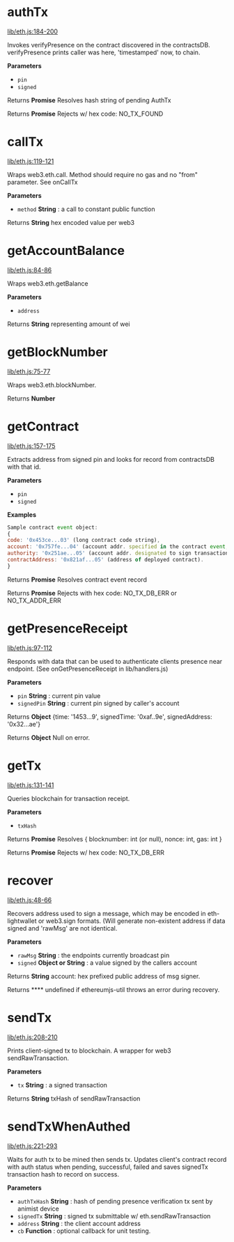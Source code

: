 # authTx

[lib/eth.js:184-200](https://github.com/animist-io/whale-island/blob/44b07c3aba0c4648a0091c8030d09440ffb687a6/lib/eth.js#L184-L200 "Source code on GitHub")

Invokes verifyPresence on the contract discovered in the contractsDB. 
verifyPresence prints caller was here, 'timestamped' now, to chain.

**Parameters**

-   `pin`  
-   `signed`  

Returns **Promise** Resolves hash string of pending AuthTx

Returns **Promise** Rejects w/ hex code: NO_TX_FOUND

# callTx

[lib/eth.js:119-121](https://github.com/animist-io/whale-island/blob/44b07c3aba0c4648a0091c8030d09440ffb687a6/lib/eth.js#L119-L121 "Source code on GitHub")

Wraps web3.eth.call. Method should require no gas and no "from" parameter. See onCallTx

**Parameters**

-   `method` **String** : a call to constant public function

Returns **String** hex encoded value per web3

# getAccountBalance

[lib/eth.js:84-86](https://github.com/animist-io/whale-island/blob/44b07c3aba0c4648a0091c8030d09440ffb687a6/lib/eth.js#L84-L86 "Source code on GitHub")

Wraps web3.eth.getBalance

**Parameters**

-   `address`  

Returns **String** representing amount of wei

# getBlockNumber

[lib/eth.js:75-77](https://github.com/animist-io/whale-island/blob/44b07c3aba0c4648a0091c8030d09440ffb687a6/lib/eth.js#L75-L77 "Source code on GitHub")

Wraps web3.eth.blockNumber.

Returns **Number** 

# getContract

[lib/eth.js:157-175](https://github.com/animist-io/whale-island/blob/44b07c3aba0c4648a0091c8030d09440ffb687a6/lib/eth.js#L157-L175 "Source code on GitHub")

Extracts address from signed pin and looks for record from contractsDB with that id.

**Parameters**

-   `pin`  
-   `signed`  

**Examples**

```javascript
Sample contract event object:    
{
code: '0x453ce...03' (long contract code string), 
account: '0x757fe...04' (account addr. specified in the contract event, should be endpoint caller) 
authority: '0x251ae...05' (account addr. designated to sign transactions for this contract on behalf of caller)
contractAddress: '0x821af...05' (address of deployed contract).
}
```

Returns **Promise** Resolves contract event record

Returns **Promise** Rejects with hex code: NO_TX_DB_ERR or NO_TX_ADDR_ERR

# getPresenceReceipt

[lib/eth.js:97-112](https://github.com/animist-io/whale-island/blob/44b07c3aba0c4648a0091c8030d09440ffb687a6/lib/eth.js#L97-L112 "Source code on GitHub")

Responds with data that can be used to authenticate clients presence near
endpoint. (See onGetPresenceReceipt in lib/handlers.js)

**Parameters**

-   `pin` **String** : current pin value
-   `signedPin` **String** : current pin signed by caller's account

Returns **Object** {time: '1453...9', signedTime: '0xaf..9e', signedAddress: '0x32...ae'}

Returns **Object** Null on error.

# getTx

[lib/eth.js:131-141](https://github.com/animist-io/whale-island/blob/44b07c3aba0c4648a0091c8030d09440ffb687a6/lib/eth.js#L131-L141 "Source code on GitHub")

Queries blockchain for transaction receipt.

**Parameters**

-   `txHash`  

Returns **Promise** Resolves { blocknumber: int (or null), nonce: int, gas: int }

Returns **Promise** Rejects w/ hex code: NO_TX_DB_ERR

# recover

[lib/eth.js:48-66](https://github.com/animist-io/whale-island/blob/44b07c3aba0c4648a0091c8030d09440ffb687a6/lib/eth.js#L48-L66 "Source code on GitHub")

Recovers address used to sign a message, which may be encoded in eth-lightwallet or web3.sign 
formats. (Will generate non-existent address if data signed and 'rawMsg' are not identical.

**Parameters**

-   `rawMsg` **String** : the endpoints currently broadcast pin
-   `signed` **Object or String** : a value signed by the callers account

Returns **String** account: hex prefixed public address of msg signer.

Returns **** undefined if ethereumjs-util throws an error during recovery.

# sendTx

[lib/eth.js:208-210](https://github.com/animist-io/whale-island/blob/44b07c3aba0c4648a0091c8030d09440ffb687a6/lib/eth.js#L208-L210 "Source code on GitHub")

Prints client-signed tx to blockchain. A wrapper for web3 sendRawTransaction.

**Parameters**

-   `tx` **String** : a signed transaction

Returns **String** txHash of sendRawTransaction

# sendTxWhenAuthed

[lib/eth.js:221-293](https://github.com/animist-io/whale-island/blob/44b07c3aba0c4648a0091c8030d09440ffb687a6/lib/eth.js#L221-L293 "Source code on GitHub")

Waits for auth tx to be mined then sends tx. Updates client's contract record with auth status when 
pending, successful, failed and saves signedTx transaction hash to record on success.

**Parameters**

-   `authTxHash` **String** : hash of pending presence verification tx sent by animist device
-   `signedTx` **String** : signed tx submittable w/ eth.sendRawTransaction
-   `address` **String** : the client account address
-   `cb` **Function** : optional callback for unit testing.
